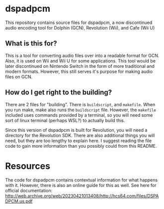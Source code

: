 # dspadpcm
This repository contains source files for dspadpcm, a now discontinued audio encoding tool for Dolphin (GCN), Revolution (Wii), and Cafe (Wii U)

## What is this for?
This is a tool for converting audio files over into a readable format for GCN. Also, it is used on Wii and Wii U for some applications. This tool would be later discontinued on Nintendo Switch in the form of more traditional and modern formats. However, this still serves it's purpose for making audio files on GCN.

## How do I get right to the building?
There are 2 files for "building". There is `buildscript`, and `makefile`. When you run make, make also runs the `buildscript` file. However, the `makefile` included uses commands provided by a terminal, so you will need some sort of linux terminal (perhaps WSL?) to actually build this.

Since this version of dspadpcm is built for Revolution, you will need a directory for the Revolution SDK. There are also additional things you will need, but they are too lengthy to explain here. I suggest reading the file code to gain more information than you possibly could from this README.

# Resources
The code for dspadpcm contains contextual information for what happens with it. However, there is also an online guide for this as well. See here for official documentation: http://web.archive.org/web/20230421013408/http://hcs64.com/files/DSPADPCM.us.pdf
